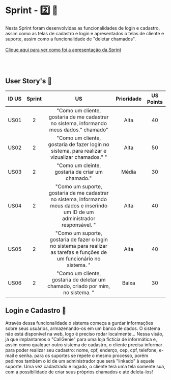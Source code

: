 # Sprint - 2️⃣ 🎯
Nesta Sprint foram desenvolvidas as funcionalidades de login e cadastro, assim como as telas de cadastro e login e apresentados o telas de cliente e suporte, assim como a funcionalidade de "deletar chamados". 
<br>
<br>
[Clique aqui para ver como foi a apresentação da Sprint](https://prezi.com/p/jqypsveyrcrw/sprintreview2/)
<br>
</br>

</div>

<br>

## User Story's 📝

| ID US | Sprint | US                                                                                                                                                                                                                               | Prioridade          | US Points  |
|:-------:|:--------:|:----------------------------------------------------------------------------------------------------------------------------------------------------------------------------------------------------------------------------------:|:-----------------------:|:--------:|
| US01  | 2     | "Como um cliente, gostaria de me cadastrar no sistema, informando meus dados." chamado"                                                                                                                                      |  Alta               | 40 |
| US02  | 2      | "Como um cliente, gostaria de fazer login no sistema, para realizar e vizualizar chamados." "                                                                    |  Alta                  | 50 |
| US03  | 2      | "Como um cleinte, gostaria de criar um chamado."                                                                           |  Média                 | 30 |
| US04  | 2      | "Como um suporte, gostaria de me cadastrar no sistema, informando meus dados e inserindo um ID de um administrador responsável. "                                          |  Alta                  | 40 |
| US05  | 2      | "Como um suporte, gostaria de fazer o login no sistema para realizar as tarefas e funções de um funcionário no sistema. "                                                        |  Alta                 | 40 |
| US06  | 2      | "Como um cliente, gostaria de deletar um chamado, criado por mim,  no sistema. "                                                        |  Baixa                 | 30 |

## Login e Cadastro 🔐
Através dessa funcionalidade o sistema começa a gurdar informações sobre seus usuários, armazenando-os em um banco de dados. O sistema não está disponível na web, logo é preciso rodar localmente... Nessa visão, já que implantamos o "CallGenie" para uma loja fictícia de informática e, assim como qualquer outro sistema de cadastro, o cliente precisa informar para poder realizar seu cadastro: nome, cpf, enderço, cep, cpf, telefone, e-mail e senha. para os suportes se repete o mesmo processo, porém pedimos também o id de um administrador que será "linkado" à aquele suporte. Uma vez cadastrado e logado, o cliente terá uma tela somente sua, com a possibilidade de criar seus próprios chamados e até deleta-los!


<div align='center'>



</div>
